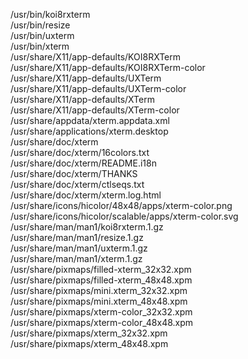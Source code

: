 /usr/bin/koi8rxterm  
/usr/bin/resize  
/usr/bin/uxterm  
/usr/bin/xterm  
/usr/share/X11/app-defaults/KOI8RXTerm  
/usr/share/X11/app-defaults/KOI8RXTerm-color  
/usr/share/X11/app-defaults/UXTerm  
/usr/share/X11/app-defaults/UXTerm-color  
/usr/share/X11/app-defaults/XTerm  
/usr/share/X11/app-defaults/XTerm-color  
/usr/share/appdata/xterm.appdata.xml  
/usr/share/applications/xterm.desktop  
/usr/share/doc/xterm  
/usr/share/doc/xterm/16colors.txt  
/usr/share/doc/xterm/README.i18n  
/usr/share/doc/xterm/THANKS  
/usr/share/doc/xterm/ctlseqs.txt  
/usr/share/doc/xterm/xterm.log.html  
/usr/share/icons/hicolor/48x48/apps/xterm-color.png  
/usr/share/icons/hicolor/scalable/apps/xterm-color.svg  
/usr/share/man/man1/koi8rxterm.1.gz  
/usr/share/man/man1/resize.1.gz  
/usr/share/man/man1/uxterm.1.gz  
/usr/share/man/man1/xterm.1.gz  
/usr/share/pixmaps/filled-xterm\_32x32.xpm  
/usr/share/pixmaps/filled-xterm\_48x48.xpm  
/usr/share/pixmaps/mini.xterm\_32x32.xpm  
/usr/share/pixmaps/mini.xterm\_48x48.xpm  
/usr/share/pixmaps/xterm-color\_32x32.xpm  
/usr/share/pixmaps/xterm-color\_48x48.xpm  
/usr/share/pixmaps/xterm\_32x32.xpm  
/usr/share/pixmaps/xterm\_48x48.xpm  
